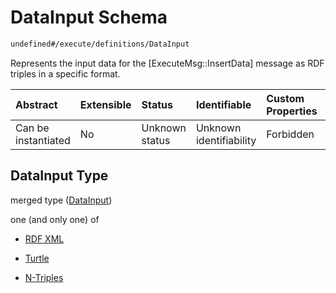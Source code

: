 # DataInput Schema

```txt
undefined#/execute/definitions/DataInput
```

Represents the input data for the \[ExecuteMsg::InsertData] message as RDF triples in a specific format.

| Abstract            | Extensible | Status         | Identifiable            | Custom Properties | Additional Properties | Access Restrictions | Defined In                                                                     |
| :------------------ | :--------- | :------------- | :---------------------- | :---------------- | :-------------------- | :------------------ | :----------------------------------------------------------------------------- |
| Can be instantiated | No         | Unknown status | Unknown identifiability | Forbidden         | Allowed               | none                | [okp4-cognitarium.json\*](schema/okp4-cognitarium.json "open original schema") |

## DataInput Type

merged type ([DataInput](okp4-cognitarium-executemsg-definitions-datainput.md))

one (and only one) of

* [RDF XML](okp4-cognitarium-executemsg-definitions-datainput-oneof-rdf-xml.md "check type definition")

* [Turtle](okp4-cognitarium-executemsg-definitions-datainput-oneof-turtle.md "check type definition")

* [N-Triples](okp4-cognitarium-executemsg-definitions-datainput-oneof-n-triples.md "check type definition")
